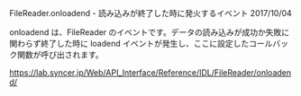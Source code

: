 FileReader.onloadend - 読み込みが終了した時に発火するイベント
2017/10/04

onloadend は、FileReader のイベントです。データの読み込みが成功か失敗に関わらず終了した時に loadend イベントが発生し、ここに設定したコールバック関数が呼び出されます。

https://lab.syncer.jp/Web/API_Interface/Reference/IDL/FileReader/onloadend/
